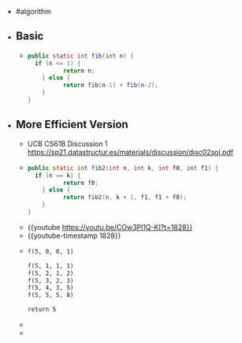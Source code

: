 - #algorithm
- ## Basic
	- ```java
	  public static int fib(int n) {
	  	if (n <= 1) {
	        	return n;
	      } else {
	        	return fib(n-1) + fib(n-2);
	      }
	  }
	  ```
- ## More Efficient Version
	- UCB CS61B Discussion 1 https://sp21.datastructur.es/materials/discussion/disc02sol.pdf
	- ```java
	  public static int fib2(int n, int k, int f0, int f1) {
	   	if (n == k) {
	        	return f0;
	      } else {
	        	return fib2(n, k + 1, f1, f1 + f0);
	      }
	  }
	  ```
	- {{youtube https://youtu.be/COw3Pl1Q-KI?t=1828}}
	- {{youtube-timestamp 1828}}
	- ```markdown
	  f(5, 0, 0, 1)
	  
	  f(5, 1, 1, 1)
	  f(5, 2, 1, 2)
	  f(5, 3, 2, 3)
	  f(5, 4, 3, 5)
	  f(5, 5, 5, 8)
	  
	  return 5
	  ```
	-
	-